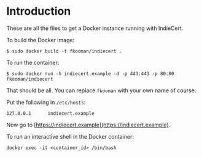 # Introduction
These are all the files to get a Docker instance running with 
IndieCert.

To build the Docker image:

    $ sudo docker build -t fkooman/indiecert .

To run the container:

    $ sudo docker run -h indiecert.example -d -p 443:443 -p 80:80 fkooman/indiecert

That should be all. You can replace `fkooman` with your own name of course.

Put the following in `/etc/hosts`:

    127.0.0.1      indiecert.example

Now go to [https://indiecert.example](https://indiecert.example).

To run an interactive shell in the Docker container:

    docker exec -it <container_id> /bin/bash
